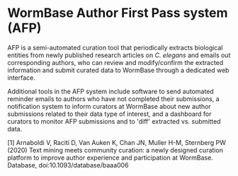 # WormBase Author First Pass system (AFP)

AFP is a semi-automated curation tool that periodically extracts biological entities from newly published research articles on *C. elegans* and emails out corresponding authors, who can review and modify/confirm the extracted information and submit curated data to WormBase through a dedicated web interface.

Additional tools in the AFP system include software to send automated reminder emails to authors who have not completed their submissions, a notification system to inform curators at WormBase about new author submissions related to their data type of interest, and a dashboard for curators to monitor AFP submissions and to 'diff' extracted vs. submitted data.

[1] Arnaboldi V, Raciti D, Van Auken K, Chan JN, Muller H-M, Sternberg PW (2020) Text mining meets community curation: a newly designed curation platform to improve author experience and participation at WormBase. Database, doi:10.1093/database/baaa006
